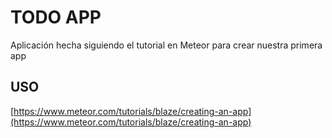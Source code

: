 # TODO APP

Aplicación hecha siguiendo el tutorial en Meteor para crear nuestra primera app

## USO

[https://www.meteor.com/tutorials/blaze/creating-an-app](https://www.meteor.com/tutorials/blaze/creating-an-app)